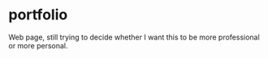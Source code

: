 # portfolio
Web page, still trying to decide whether I want this to be more professional or more personal.
